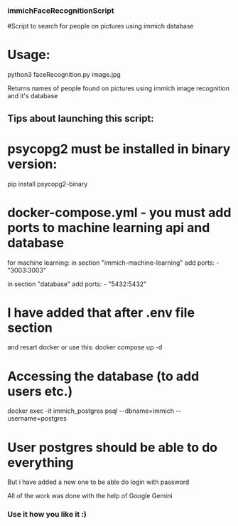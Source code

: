 ### immichFaceRecognitionScript
#Script to search for people on pictures using immich database

# Usage:
python3 faceRecognition.py image.jpg

Returns names of people found on pictures using immich image recognition and it's database

## Tips about launching this script:

# psycopg2 must be installed in binary version:
pip install psycopg2-binary


# docker-compose.yml - you must add ports to machine learning api and database
for machine learning:
in section "immich-machine-learning" add 
    ports:
      - "3003:3003"

in section "database" add
    ports:
      - "5432:5432"
# I have added that after .env file section

and resart docker or use this:
docker compose up -d

# Accessing the database (to add users etc.)
docker exec -it immich_postgres psql --dbname=immich --username=postgres

# User postgres should be able to do everything
But i have added a new one to be able do login with password

All of the work was done with the help of Google Gemini

### Use it how you like it :)
